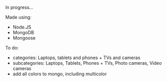 In progress...

Made using:
- Node.JS
- MongoDB
- Mongoose

To do:
- categories: Laptops, tablets and phones + TVs and cameras
- subcategories: Laptops, Tablets, Phones + TVs, Photo cameras, Video cameras
- add all colors to mongo, including multicolor